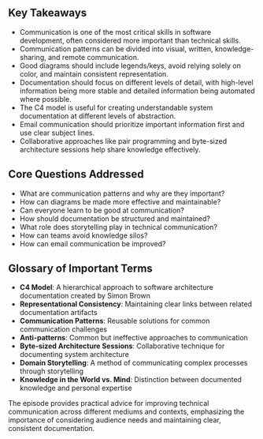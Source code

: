 ## Key Takeaways
- Communication is one of the most critical skills in software development, often considered more important than technical skills.
- Communication patterns can be divided into visual, written, knowledge-sharing, and remote communication.
- Good diagrams should include legends/keys, avoid relying solely on color, and maintain consistent representation.
- Documentation should focus on different levels of detail, with high-level information being more stable and detailed information being automated where possible.
- The C4 model is useful for creating understandable system documentation at different levels of abstraction.
- Email communication should prioritize important information first and use clear subject lines.
- Collaborative approaches like pair programming and byte-sized architecture sessions help share knowledge effectively.

## Core Questions Addressed
- What are communication patterns and why are they important?
- How can diagrams be made more effective and maintainable?
- Can everyone learn to be good at communication?
- How should documentation be structured and maintained?
- What role does storytelling play in technical communication?
- How can teams avoid knowledge silos?
- How can email communication be improved?

## Glossary of Important Terms
- **C4 Model**: A hierarchical approach to software architecture documentation created by Simon Brown
- **Representational Consistency**: Maintaining clear links between related documentation artifacts
- **Communication Patterns**: Reusable solutions for common communication challenges
- **Anti-patterns**: Common but ineffective approaches to communication
- **Byte-sized Architecture Sessions**: Collaborative technique for documenting system architecture
- **Domain Storytelling**: A method of communicating complex processes through storytelling
- **Knowledge in the World vs. Mind**: Distinction between documented knowledge and personal expertise

The episode provides practical advice for improving technical communication across different mediums and contexts, emphasizing the importance of considering audience needs and maintaining clear, consistent documentation.
